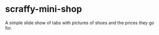 # scraffy-mini-shop
A simple slide show of tabs with pictures of shoes and the prices they go for. 
